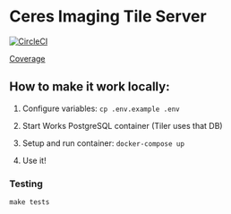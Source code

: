 # Ceres Imaging Tile Server

[![CircleCI](https://circleci.com/gh/ceresimaging/image-tiler.svg?style=svg)](https://circleci.com/gh/ceresimaging/image-tiler)

[Coverage](https://circleci.com/api/v1.1/project/github/ceresimaging/image-tiler/latest/artifacts/0/coverage/index.html)

## How to make it work locally:

1. Configure variables: `cp .env.example .env`

2. Start Works PostgreSQL container (Tiler uses that DB)

3. Setup and run container: `docker-compose up`

4. Use it!

### Testing

`make tests`
